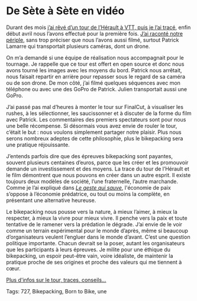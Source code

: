 # De Sète à Sète en vidéo

Durant des mois [j’ai rêvé d’un tour de l’Hérault à VTT, puis je l’ai tracé](https://tcrouzet.com/727tour/), enfin début avril nous l’avons effectué pour la première fois. [J’ai raconté notre périple](https://tcrouzet.com/2021/04/08/tour-de-lherault-bikepacking-agrandir-limaginaire/), sans trop préciser que nous l’avons aussi filmé, surtout Patrick Lamarre qui transportait plusieurs caméras, dont un drone.

On m’a demandé si une équipe de réalisation nous accompagnait pour le tournage. Je rappelle que ce tour est offert en open source et donc nous avons tourné les images avec les moyens du bord. Patrick nous arrêtait, nous faisait repartir en arrière pour repasser sous le regard de sa caméra ou de son drone. De mon côté, j’ai filmé quelques séquences avec mon téléphone ou avec une des GoPro de Patrick. Julien transportait aussi une GoPro.

J’ai passé pas mal d’heures à monter le tour sur FinalCut, à visualiser les rushes, à les sélectionner, les saucissonner et à discuter de la forme du film avec Patrick. Les commentaires des premiers spectateurs sont pour nous une belle récompense. Si désormais vous avez envie de rouler le tour, c’était le but : nous voulons simplement partager notre plaisir. Plus nous serons nombreux adeptes de cette philosophie, plus le bikepacking sera une pratique réjouissante.

J’entends parfois dire que des épreuves bikepacking sont payantes, souvent plusieurs centaines d’euros, parce que les créer et les promouvoir demande un investissement et des moyens. La trace du tour de l’Hérault et le film démontrent que nous pouvons en créer dans un autre esprit. Il existe toujours deux modèles de société, l’une fraternelle, l’autre marchande. Comme je l’ai expliqué dans [*Le geste qui sauve*](https://tcrouzet.com/le-geste-qui-sauve/), l'économie de paix s’oppose à l’économie prédatrice, ou tout ou moins la complète, en présentant une alternative heureuse.

Le bikepacking nous pousse vers la nature, à mieux l’aimer, à mieux la respecter, à mieux la vivre pour mieux vivre. Il penche vers la paix et toute tentative de le ramener vers la prédation le dégrade. J’ai envie de le voir comme un terrain expérimental pour le monde d’après, même si beaucoup d’organisateurs veulent l’engluer dans le monde d’avant. C’est une question politique importante. Chacun devrait se la poser, autant les organisateurs que les participants à leurs épreuves. Je milite pour une éthique du bikepacking, un espoir peut-être vain, voire idéaliste, de maintenir la pratique proche de ses origines et proche des valeurs qui me tiennent à cœur.

[Plus d'infos sur le tour, traces, conseils…](https://tcrouzet.com/727tour/)

Tags: 727, Bikepacking, Born to Bike, une